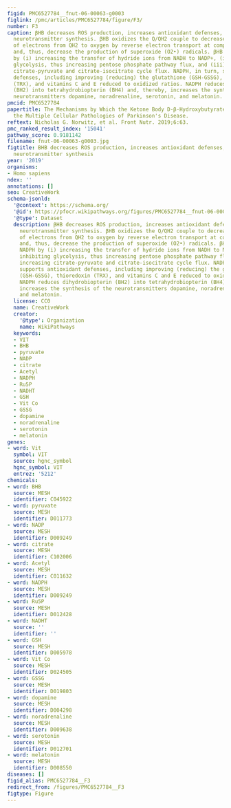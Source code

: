 ```yaml
---
figid: PMC6527784__fnut-06-00063-g0003
figlink: /pmc/articles/PMC6527784/figure/F3/
number: F3
caption: βHB decreases ROS production, increases antioxidant defenses, and increases
  neurotransmitter synthesis. βHB oxidizes the Q/QH2 couple to decrease the transfer
  of electrons from QH2 to oxygen by reverse electron transport at complex I (CI)
  and, thus, decrease the production of superoxide (O2•) radicals. βHB generates NADPH
  by (i) increasing the transfer of hydride ions from NADH to NADP+, (ii) inhibiting
  glycolysis, thus increasing pentose phosphate pathway flux, and (iii) increasing
  citrate-pyruvate and citrate-isocitrate cycle flux. NADPH, in turn, supports antioxidant
  defenses, including improving (reducing) the glutathione (GSH-GSSG), thioredoxin
  (TRX), and vitamins C and E reduced to oxidized ratios. NADPH reduces dihydrobiopterin
  (BH2) into tetrahydrobiopterin (BH4) and, thereby, increases the synthesis of the
  neurotransmitters dopamine, noradrenaline, serotonin, and melatonin.
pmcid: PMC6527784
papertitle: The Mechanisms by Which the Ketone Body D-β-Hydroxybutyrate May Improve
  the Multiple Cellular Pathologies of Parkinson's Disease.
reftext: Nicholas G. Norwitz, et al. Front Nutr. 2019;6:63.
pmc_ranked_result_index: '15041'
pathway_score: 0.9181142
filename: fnut-06-00063-g0003.jpg
figtitle: BHB decreases ROS production, increases antioxidant defenses, and increases
  neurotransmitter synthesis
year: '2019'
organisms:
- Homo sapiens
ndex: ''
annotations: []
seo: CreativeWork
schema-jsonld:
  '@context': https://schema.org/
  '@id': https://pfocr.wikipathways.org/figures/PMC6527784__fnut-06-00063-g0003.html
  '@type': Dataset
  description: βHB decreases ROS production, increases antioxidant defenses, and increases
    neurotransmitter synthesis. βHB oxidizes the Q/QH2 couple to decrease the transfer
    of electrons from QH2 to oxygen by reverse electron transport at complex I (CI)
    and, thus, decrease the production of superoxide (O2•) radicals. βHB generates
    NADPH by (i) increasing the transfer of hydride ions from NADH to NADP+, (ii)
    inhibiting glycolysis, thus increasing pentose phosphate pathway flux, and (iii)
    increasing citrate-pyruvate and citrate-isocitrate cycle flux. NADPH, in turn,
    supports antioxidant defenses, including improving (reducing) the glutathione
    (GSH-GSSG), thioredoxin (TRX), and vitamins C and E reduced to oxidized ratios.
    NADPH reduces dihydrobiopterin (BH2) into tetrahydrobiopterin (BH4) and, thereby,
    increases the synthesis of the neurotransmitters dopamine, noradrenaline, serotonin,
    and melatonin.
  license: CC0
  name: CreativeWork
  creator:
    '@type': Organization
    name: WikiPathways
  keywords:
  - VIT
  - BHB
  - pyruvate
  - NADP
  - citrate
  - Acetyl
  - NADPH
  - Ru5P
  - NADHT
  - GSH
  - Vit Co
  - GSSG
  - dopamine
  - noradrenaline
  - serotonin
  - melatonin
genes:
- word: Vit
  symbol: VIT
  source: hgnc_symbol
  hgnc_symbol: VIT
  entrez: '5212'
chemicals:
- word: BHB
  source: MESH
  identifier: C045922
- word: pyruvate
  source: MESH
  identifier: D011773
- word: NADP
  source: MESH
  identifier: D009249
- word: citrate
  source: MESH
  identifier: C102006
- word: Acetyl
  source: MESH
  identifier: C011632
- word: NADPH
  source: MESH
  identifier: D009249
- word: Ru5P
  source: MESH
  identifier: D012428
- word: NADHT
  source: ''
  identifier: ''
- word: GSH
  source: MESH
  identifier: D005978
- word: Vit Co
  source: MESH
  identifier: D024505
- word: GSSG
  source: MESH
  identifier: D019803
- word: dopamine
  source: MESH
  identifier: D004298
- word: noradrenaline
  source: MESH
  identifier: D009638
- word: serotonin
  source: MESH
  identifier: D012701
- word: melatonin
  source: MESH
  identifier: D008550
diseases: []
figid_alias: PMC6527784__F3
redirect_from: /figures/PMC6527784__F3
figtype: Figure
---
```

